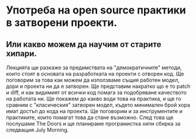 Употреба на open source практики в затворени проекти. 
===================

Или какво можем да научим от старите хипари. 
------------

Лекцията ще разкаже за предимствата на "демократичните" методи, които стоят в основата на разработката на проекти с отворен код. Ще поговорим за това как можем да използваме същия работен модел, дори и проекта ни да е затворен. Ще представим накратко що е то patch и diff, и как видимият от всички код помага за подобряване качеството на работата ни. Ще покажем до какво води това на практика, и ще го сравним с "класическия" затворен модел, където минимален брой хора имат достъп до кода на проекта. Ще поговорим и за инструментите и практиките, които помагат това да стане възможно. След това ще послушаме The Doors и ще планираме програмистка хипи сбирка за следващия July Morning.
